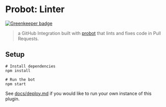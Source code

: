 # Probot: Linter

[![Greenkeeper badge](https://badges.greenkeeper.io/probot/linter.svg)](https://greenkeeper.io/)

> a GitHub Integration built with [probot](https://github.com/probot/probot) that lints and fixes code in Pull Requests.

## Setup

```
# Install dependencies
npm install

# Run the bot
npm start
```

See [docs/deploy.md](docs/deploy.md) if you would like to run your own instance of this plugin.
